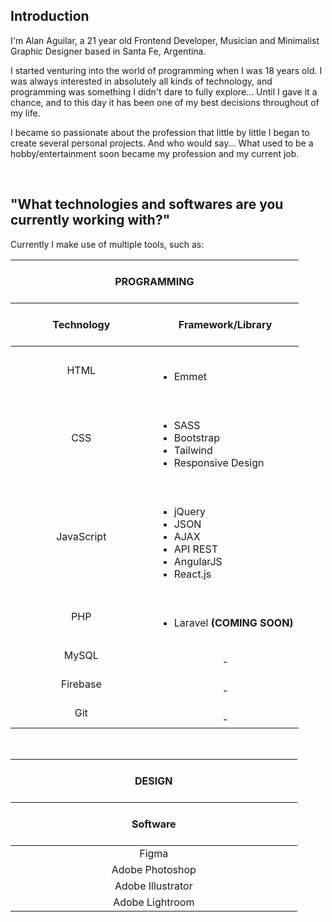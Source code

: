 ## Introduction

I'm Alan Aguilar, a 21 year old Frontend Developer, Musician and Minimalist Graphic Designer based in Santa Fe, Argentina.

I started venturing into the world of programming when I was 18 years old. I was always interested in absolutely all kinds of technology, and programming was something I didn't dare to fully explore... Until I gave it a chance, and to this day it has been one of my best decisions throughout of my life.

I became so passionate about the profession that little by little I began to create several personal projects. And who would say... What used to be a hobby/entertainment soon became my profession and my current job.


<br>

## "What technologies and softwares are you currently working with?"

Currently I make use of multiple tools, such as:

<table>
  <thead>
    <tr>
      <th colspan='2'> &nbsp; &nbsp; &nbsp; &nbsp; &nbsp; &nbsp; &nbsp; &nbsp; &nbsp; &nbsp; &nbsp; &nbsp; &nbsp; &nbsp; &nbsp; &nbsp; &nbsp; &nbsp; &nbsp; &nbsp; &nbsp; &nbsp; &nbsp; &nbsp; &nbsp; <br> PROGRAMMING <br> &nbsp; &nbsp; &nbsp; &nbsp; &nbsp; &nbsp; &nbsp; &nbsp; &nbsp; &nbsp; &nbsp; &nbsp; &nbsp;</th>
    </tr>
    <tr>
      <th> &nbsp; &nbsp; &nbsp; &nbsp; &nbsp; &nbsp; &nbsp; &nbsp; &nbsp; &nbsp; &nbsp; &nbsp; &nbsp; &nbsp; &nbsp; &nbsp; &nbsp; &nbsp; &nbsp; &nbsp; &nbsp; &nbsp; &nbsp; &nbsp; &nbsp; <br> Technology <br> &nbsp; &nbsp; &nbsp; &nbsp; &nbsp; &nbsp; &nbsp; &nbsp; &nbsp; &nbsp; &nbsp; &nbsp; &nbsp;</th>
      <th>Framework/Library</th>
    </tr>
  </thead>
  
  <tbody>
    <tr>
      <td align='center'>HTML</td>
      <td>
        <ul>
          <br>
          <li>Emmet</li>
        </ul>
      </td>
    </tr>
    <tr>
      <td align='center'>CSS</td>
      <td>
        <ul>
          <br>
          <li>SASS</li>
          <li>Bootstrap</li>
          <li>Tailwind</li>
          <li>Responsive Design</li>
        </ul>
      </td>
    </tr>
    <tr>
      <td align='center'>JavaScript</td>
      <td>
        <ul>
          <br>
          <li>jQuery</li>
          <li>JSON</li>
          <li>AJAX</li>
          <li>API REST</li>
          <li>AngularJS</li>
          <li>React.js</li>
        </ul>
      </td>
    </tr>
    <tr>
      <td align='center'>PHP</td>
      <td>
        <ul>
          <br>
          <li>Laravel <b>(COMING SOON)</b></li>
        </ul>
      </td>
    </tr>
    <tr>
      <td align='center'>MySQL</td>
      <td align='center'>
          <br>-
          <br></td>
    </tr>
    <tr>
      <td align='center'>Firebase</td>
      <td align='center'>
          <br>-
          <br></td>
    </tr>
    <tr>
      <td align='center'>Git</td>
      <td align='center'>
          <br>-
          <br></td>
    </tr>
  </tbody>
</table>

<!-- -------------------------------------------------- -->

<br>

<table>
  <thead>
    <tr>
      <th colspan='2'> &nbsp; &nbsp; &nbsp; &nbsp; &nbsp; &nbsp; &nbsp; &nbsp; &nbsp; &nbsp; &nbsp; &nbsp; &nbsp; &nbsp; &nbsp; &nbsp; &nbsp; &nbsp; &nbsp; &nbsp; &nbsp; &nbsp; &nbsp; &nbsp; &nbsp; <br> DESIGN <br> &nbsp; &nbsp; &nbsp; &nbsp; &nbsp; &nbsp; &nbsp; &nbsp; &nbsp; &nbsp; &nbsp; &nbsp; &nbsp;</th>
    </tr>
    <tr>
      <th> &nbsp; &nbsp; &nbsp; &nbsp; &nbsp; &nbsp; &nbsp; &nbsp; &nbsp; &nbsp; &nbsp; &nbsp; &nbsp; &nbsp; &nbsp; &nbsp; &nbsp; &nbsp; &nbsp; &nbsp; &nbsp; &nbsp; &nbsp; &nbsp; &nbsp; &nbsp; &nbsp; &nbsp; &nbsp; &nbsp; &nbsp; &nbsp; &nbsp; &nbsp; &nbsp; &nbsp; &nbsp; &nbsp; &nbsp; &nbsp; &nbsp; &nbsp; &nbsp; &nbsp; &nbsp; &nbsp; &nbsp; &nbsp; &nbsp; &nbsp; &nbsp; &nbsp; <br> Software <br> &nbsp; &nbsp; &nbsp; &nbsp; &nbsp; &nbsp; &nbsp; &nbsp; &nbsp; &nbsp; &nbsp; &nbsp; &nbsp; &nbsp; &nbsp; &nbsp; &nbsp; &nbsp; &nbsp; &nbsp; &nbsp; &nbsp; &nbsp; &nbsp; &nbsp; &nbsp; &nbsp; &nbsp;</th>
    </tr>
  </thead>
  
  <tbody>
    <tr>
      <td align='center'>Figma</td>
    </tr>
    <tr>
      <td align='center'>Adobe Photoshop</td>
    </tr>
    <tr>
      <td align='center'>Adobe Illustrator</td>
    </tr>
    <tr>
      <td align='center'>Adobe Lightroom</td>
    </tr>
  </tbody>
</table>
